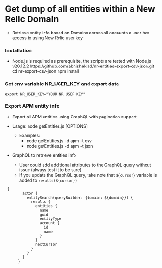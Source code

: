 # Get dump of all entities within a New Relic Domain
- Retrieve entity info based on Domains across all accounts a user has access to using New Relic user key


### Installation 
- Node.js is required as prerequisite, the scripts are tested with Node.js v20.12.2
    https://github.com/abhisheklad/nr-entities-export-csv-json.git
    cd nr-export-csv-json
    npm install

### Set env variable NR_USER_KEY and export data
    export NR_USER_KEY="YOUR NR USER KEY"
    
###  Export APM entity info
- Export all APM entities using GraphQL with pagination support

- Usage: node getEntities.js [OPTIONS]
  - Examples:
    - node getEntities.js -d apm -t csv   
    - node getEntities.js -d apm -t json   

- GraphQL to retrieve entities info
  - User could add additional attributes to the GraphQL query without issue (always test it to be sure)
  - If you update the GraphQL query, take note that `${cursor}` variable is added to `results(${cursor})`
```
 {
        actor {
          entitySearch(queryBuilder: {domain: ${domain}}) {
            results {
              entities {
                name
                guid
                entityType
                account {
                  id
                  name
                }
              }
              nextCursor
            }
          }
        }
      } 
```

